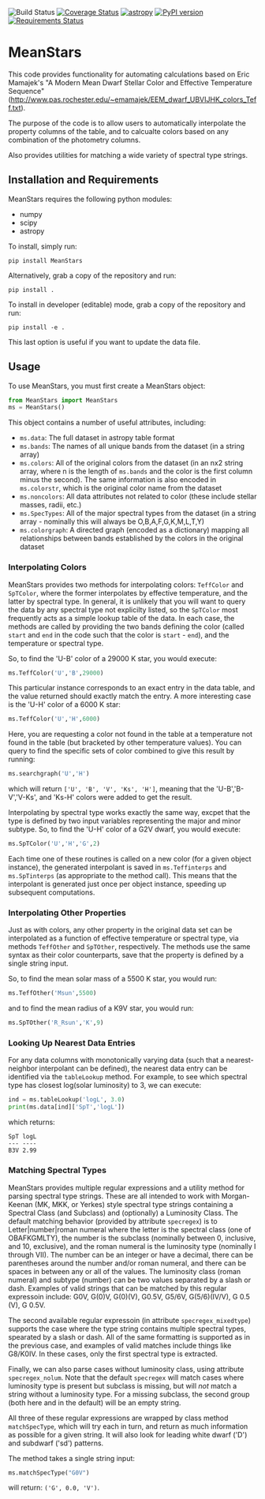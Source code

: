 ![Build Status](https://github.com/dsavransky/MeanStars/actions/workflows/ci.yml/badge.svg)
[![Coverage Status](https://coveralls.io/repos/github/dsavransky/MeanStars/badge.svg?branch=main)](https://coveralls.io/github/dsavransky/MeanStars?branch=main)
[![astropy](http://img.shields.io/badge/powered%20by-AstroPy-orange.svg?style=flat)](http://www.astropy.org/)
[![PyPI version](https://badge.fury.io/py/MeanStars.svg)](https://badge.fury.io/py/MeanStars)
[![Requirements Status](https://requires.io/github/dsavransky/MeanStars/requirements.svg?branch=main)](https://requires.io/github/dsavransky/MeanStars/requirements/?branch=main)

# MeanStars

This code provides functionality for automating calculations based on Eric Mamajek's "A Modern Mean Dwarf Stellar Color and Effective Temperature Sequence" (http://www.pas.rochester.edu/~emamajek/EEM_dwarf_UBVIJHK_colors_Teff.txt).

The purpose of the code is to allow users to automatically interpolate the property columns of the table, and to calcualte colors based on any combination of the photometry columns.

Also provides utilities for matching a wide variety of spectral type strings.

## Installation and Requirements
MeanStars requires the following python modules:
* numpy
* scipy
* astropy

To install, simply run:

    pip install MeanStars
    
Alternatively, grab a copy of the repository and run:

    pip install .
   
To install in developer (editable) mode, grab a copy of the repository and run:

    pip install -e .
    
This last option is useful if you want to update the data file.

## Usage
To use MeanStars, you must first create a MeanStars object:

```python
from MeanStars import MeanStars
ms = MeanStars()
```
This object contains a number of useful attributes, including:
* `ms.data`: The full dataset in astropy table format
* `ms.bands`: The names of all unique bands from the dataset (in a string array)
* `ms.colors`: All of the original colors from the dataset (in an nx2 string array, where n is the length of `ms.bands` and the color is the first column minus the second).  The same information is also encoded in `ms.colorstr`, which is the original color name from the dataset
* `ms.noncolors`: All data attributes not related to color (these include stellar masses, radii, etc.)
* `ms.SpecTypes`: All of the major spectral types from the dataset (in a string array - nominally this will always be O,B,A,F,G,K,M,L,T,Y)
* `ms.colorgraph`: A directed graph (encoded as a dictionary) mapping all relationships between bands established by the colors in the original dataset

### Interpolating Colors
MeanStars provides two methods for interpolating colors:  `TeffColor` and `SpTColor`, where the former interpolates by effective temperature, and the latter by spectral type.  In general, it is unlikely that you will want to query the data by any spectral type not explicilty listed, so the `SpTColor` most frequently acts as a simple lookup table of the data.  In each case, the methods are called by providing the two bands defining the color (called `start` and `end` in the code such that the color is `start` - `end`), and the temperature or spectral type.

So, to find the 'U-B' color of a 29000 K star, you would execute:

```python
ms.TeffColor('U','B',29000)
```
This particular instance corresponds to an exact entry in the data table, and the value returned should exactly match the entry.  A more interesting case is the 'U-H' color of a 6000 K star:
```python
ms.TeffColor('U','H',6000)
```
Here, you are requesting a color not found in the table at a temperature not found in the table (but bracketed by other temperature values). You can query to find the specific sets of color combined to give this result by running:
```python
ms.searchgraph('U','H')
```
which will return `['U', 'B', 'V', 'Ks', 'H']`, meaning that the 'U-B','B-V','V-Ks', and 'Ks-H' colors were added to get the result. 

Interpolating by spectral type works exactly the same way, excpet that the type is defined by two input variables representing the major and minor subtype.  So, to find the 'U-H' color of a G2V dwarf, you would execute:
```python
ms.SpTColor('U','H','G',2)
```

Each time one of these routines is called on a new color (for a given object instance), the generated interpolant is saved in `ms.Teffinterps` and `ms.SpTinterps` (as appropriate to the method call).  This means that the interpolant is generated just once per object instance, speeding up subsequent computations. 

### Interpolating Other Properties

Just as with colors, any other property in the original data set can be interpolated as a function of effective temperature or spectral type, via methods `TeffOther` and `SpTOther`, respectively. The methods use the same syntax as their color counterparts, save that the property is defined by a single string input.  

So, to find the mean solar mass of a 5500 K star, you would run:
```python
ms.TeffOther('Msun',5500)
```
and to find the mean radius of a K9V star, you would run:
```python
ms.SpTOther('R_Rsun','K',9)
```

### Looking Up Nearest Data Entries

For any data columns with monotonically varying data (such that a nearest-neighbor interpolant can be defined), the nearest data entry can be identified via the `tableLookup` method.  For example, to see which spectral type has closest log(solar luminosity) to 3, we can execute:
```python
ind = ms.tableLookup('logL', 3.0)
print(ms.data[ind]['SpT','logL'])
```
which returns:
```
SpT logL
--- ----
B3V 2.99
```

### Matching Spectral Types

MeanStars provides multiple regular expressions and a utility method for parsing spectral type strings.  These are all intended to work with Morgan-Keenan (MK, MKK, or Yerkes) style spectral type strings containing a Spectral Class (and Subclass) and (optionally) a Luminosity Class. The default matching behavior (provided by attribute `specregex`) is to Letter|number|roman numeral where the letter is the spectral class (one of OBAFKGMLTY), the number is the subclass (nominally between 0, inclusive, and 10, exclusive), and the roman numeral is the luminosity type (nominally I through VII). The number can be an integer or have a decimal, there can be parentheses around the number and/or roman numeral, and there can be spaces in between any or all of the values. The luminosity class (roman numeral) and subtype (number) can be two values separated by a slash or dash. Examples of valid strings that can be matched by this regular expressoin include: G0V, G(0)V, G(0)(V), G0.5V, G5/6V, G(5/6)(IV/V), G 0.5 (V), G 0.5V.

The second available regular expressoin (in attribute `specregex_mixedtype`) supports the case where the type string contains multiple spectral types, spearated by a slash or dash. All of the same formatting is supported as in the previous case, and examples of valid matches include things like  G8/K0IV.  In these cases, only the first spectral type is extracted.  

Finally, we can also parse cases without luminosity class, using attribute `specregex_nolum`.   Note that the default `specregex` will match cases where luminosity type is present but subclass is missing, but will *not* match a string without a luminosity type. For a missing subclass, the second group (both here and in the default) will be an empty string.

All three of these regular expressions are wrapped by class method `matchSpecType`, which will try each in turn, and return as much information as possible for a given string. It will also look for leading white dwarf ('D') and subdwarf ('sd') patterns.  

The method takes a single string input:
```python
ms.matchSpecType("G0V")
```
will return: `('G', 0.0, 'V')`.



